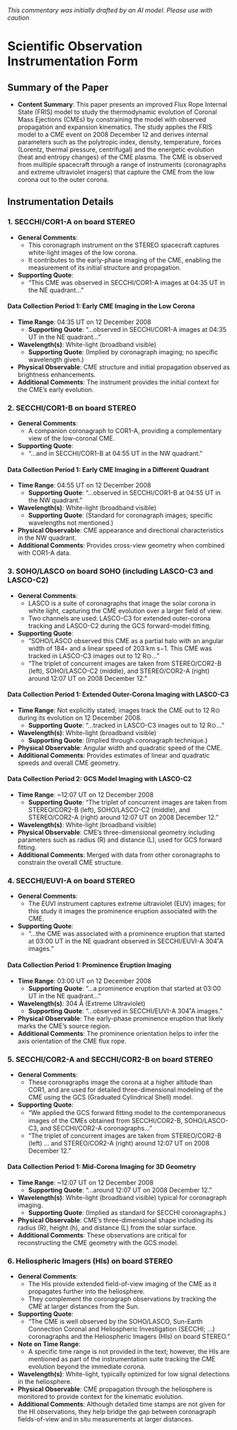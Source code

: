 _This commentary was initially drafted by an AI model. Please use with caution_

# Scientific Observation Instrumentation Form

## Summary of the Paper
- **Content Summary**: This paper presents an improved Flux Rope Internal State (FRIS) model to study the thermodynamic evolution of Coronal Mass Ejections (CMEs) by constraining the model with observed propagation and expansion kinematics. The study applies the FRIS model to a CME event on 2008 December 12 and derives internal parameters such as the polytropic index, density, temperature, forces (Lorentz, thermal pressure, centrifugal) and the energetic evolution (heat and entropy changes) of the CME plasma. The CME is observed from multiple spacecraft through a range of instruments (coronagraphs and extreme ultraviolet imagers) that capture the CME from the low corona out to the outer corona.

## Instrumentation Details

### 1. SECCHI/COR1-A on board STEREO
- **General Comments**:
  - This coronagraph instrument on the STEREO spacecraft captures white-light images of the low corona.
  - It contributes to the early-phase imaging of the CME, enabling the measurement of its initial structure and propagation.
- **Supporting Quote**: 
  - “This CME was observed in SECCHI/COR1-A images at 04:35 UT in the NE quadrant…”
  
#### Data Collection Period 1: Early CME Imaging in the Low Corona
- **Time Range**: 04:35 UT on 12 December 2008
  - **Supporting Quote**: “…observed in SECCHI/COR1-A images at 04:35 UT in the NE quadrant…”
- **Wavelength(s)**: White-light (broadband visible)
  - **Supporting Quote**: (Implied by coronagraph imaging; no specific wavelength given.)
- **Physical Observable**: CME structure and initial propagation observed as brightness enhancements.
- **Additional Comments**: The instrument provides the initial context for the CME’s early evolution.

### 2. SECCHI/COR1-B on board STEREO
- **General Comments**:
  - A companion coronagraph to COR1-A, providing a complementary view of the low-coronal CME.
- **Supporting Quote**:
  - “…and in SECCHI/COR1-B at 04:55 UT in the NW quadrant.”
  
#### Data Collection Period 1: Early CME Imaging in a Different Quadrant
- **Time Range**: 04:55 UT on 12 December 2008
  - **Supporting Quote**: “...observed in SECCHI/COR1-B at 04:55 UT in the NW quadrant.”
- **Wavelength(s)**: White-light (broadband visible)
  - **Supporting Quote**: (Standard for coronagraph images; specific wavelengths not mentioned.)
- **Physical Observable**: CME appearance and directional characteristics in the NW quadrant.
- **Additional Comments**: Provides cross-view geometry when combined with COR1-A data.

### 3. SOHO/LASCO on board SOHO (including LASCO-C3 and LASCO-C2)
- **General Comments**:
  - LASCO is a suite of coronagraphs that image the solar corona in white light, capturing the CME evolution over a larger field of view.
  - Two channels are used: LASCO-C3 for extended outer-corona tracking and LASCO-C2 during the GCS forward-model fitting.
- **Supporting Quote**:
  - “SOHO/LASCO observed this CME as a partial halo with an angular width of 184◦ and a linear speed of 203 km s−1. This CME was tracked in LASCO-C3 images out to 12 R⊙…”
  - “The triplet of concurrent images are taken from STEREO/COR2-B (left), SOHO/LASCO-C2 (middle), and STEREO/COR2-A (right) around 12:07 UT on 2008 December 12.”

#### Data Collection Period 1: Extended Outer-Corona Imaging with LASCO-C3
- **Time Range**: Not explicitly stated; images track the CME out to 12 R⊙ during its evolution on 12 December 2008.
  - **Supporting Quote**: “…tracked in LASCO-C3 images out to 12 R⊙…”
- **Wavelength(s)**: White-light (broadband visible)
  - **Supporting Quote**: (Implied through coronagraph technique.)
- **Physical Observable**: Angular width and quadratic speed of the CME.
- **Additional Comments**: Provides estimates of linear and quadratic speeds and overall CME geometry.

#### Data Collection Period 2: GCS Model Imaging with LASCO-C2
- **Time Range**: ~12:07 UT on 12 December 2008
  - **Supporting Quote**: “The triplet of concurrent images are taken from STEREO/COR2-B (left), SOHO/LASCO-C2 (middle), and STEREO/COR2-A (right) around 12:07 UT on 2008 December 12.”
- **Wavelength(s)**: White-light (broadband visible)
- **Physical Observable**: CME’s three-dimensional geometry including parameters such as radius (R) and distance (L), used for GCS forward fitting.
- **Additional Comments**: Merged with data from other coronagraphs to constrain the overall CME structure.

### 4. SECCHI/EUVI-A on board STEREO
- **General Comments**:
  - The EUVI instrument captures extreme ultraviolet (EUV) images; for this study it images the prominence eruption associated with the CME.
- **Supporting Quote**:
  - “...the CME was associated with a prominence eruption that started at 03:00 UT in the NE quadrant observed in SECCHI/EUVI-A 304˚A images.”
  
#### Data Collection Period 1: Prominence Eruption Imaging
- **Time Range**: 03:00 UT on 12 December 2008
  - **Supporting Quote**: “...a prominence eruption that started at 03:00 UT in the NE quadrant…”
- **Wavelength(s)**: 304 Å (Extreme Ultraviolet)
  - **Supporting Quote**: “...observed in SECCHI/EUVI-A 304˚A images.”
- **Physical Observable**: The early-phase prominence eruption that likely marks the CME’s source region.
- **Additional Comments**: The prominence orientation helps to infer the axis orientation of the CME flux rope.

### 5. SECCHI/COR2-A and SECCHI/COR2-B on board STEREO
- **General Comments**:
  - These coronagraphs image the corona at a higher altitude than COR1, and are used for detailed three-dimensional modeling of the CME using the GCS (Graduated Cylindrical Shell) model.
- **Supporting Quote**:
  - “We applied the GCS forward ﬁtting model to the contemporaneous images of the CMEs obtained from SECCHI/COR2-B, SOHO/LASCO-C3, and SECCHI/COR2-A coronagraphs…”
  - “The triplet of concurrent images are taken from STEREO/COR2-B (left) … and STEREO/COR2-A (right) around 12:07 UT on 2008 December 12.”
  
#### Data Collection Period 1: Mid-Corona Imaging for 3D Geometry
- **Time Range**: ~12:07 UT on 12 December 2008
  - **Supporting Quote**: “...around 12:07 UT on 2008 December 12.”
- **Wavelength(s)**: White-light (broadband visible) typical for coronagraph imaging.
  - **Supporting Quote**: (Implied as standard for SECCHI coronagraphs.)
- **Physical Observable**: CME’s three-dimensional shape including its radius (R), height (h), and distance (L) from the solar surface.
- **Additional Comments**: These observations are critical for reconstructing the CME geometry with the GCS model.

### 6. Heliospheric Imagers (HIs) on board STEREO
- **General Comments**:
  - The HIs provide extended field-of-view imaging of the CME as it propagates further into the heliosphere.
  - They complement the coronagraph observations by tracking the CME at larger distances from the Sun.
- **Supporting Quote**:
  - “The CME is well observed by the SOHO/LASCO, Sun-Earth Connection Coronal and Heliospheric Investigation (SECCHI; …) coronagraphs and the Heliospheric Imagers (HIs) on board STEREO.”
- **Note on Time Range**:
  - A specific time range is not provided in the text; however, the HIs are mentioned as part of the instrumentation suite tracking the CME evolution beyond the immediate corona.
- **Wavelength(s)**: White-light, typically optimized for low signal detections in the heliosphere.
- **Physical Observable**: CME propagation through the heliosphere is monitored to provide context for the kinematic evolution.
- **Additional Comments**: Although detailed time stamps are not given for the HI observations, they help bridge the gap between coronagraph fields-of-view and in situ measurements at larger distances.
